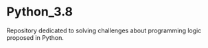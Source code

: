 # Python_3.8
Repository dedicated to solving challenges about programming logic proposed in Python.
